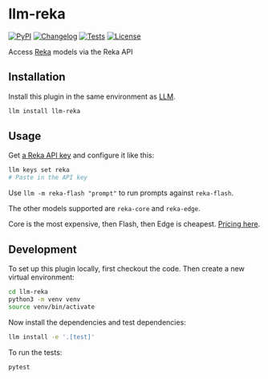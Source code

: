 # llm-reka

[![PyPI](https://img.shields.io/pypi/v/llm-reka.svg)](https://pypi.org/project/llm-reka/)
[![Changelog](https://img.shields.io/github/v/release/simonw/llm-reka?include_prereleases&label=changelog)](https://github.com/simonw/llm-reka/releases)
[![Tests](https://github.com/simonw/llm-reka/actions/workflows/test.yml/badge.svg)](https://github.com/simonw/llm-reka/actions/workflows/test.yml)
[![License](https://img.shields.io/badge/license-Apache%202.0-blue.svg)](https://github.com/simonw/llm-reka/blob/main/LICENSE)

Access [Reka](https://www.reka.ai/) models via the Reka API

## Installation

Install this plugin in the same environment as [LLM](https://llm.datasette.io/).
```bash
llm install llm-reka
```
## Usage

Get [a Reka API key](https://platform.reka.ai/apikeys) and configure it like this:
```bash
llm keys set reka
# Paste in the API key
```

Use `llm -m reka-flash "prompt"` to run prompts against `reka-flash`.

The other models supported are `reka-core` and `reka-edge`.

Core is the most expensive, then Flash, then Edge is cheapest. [Pricing here]().

## Development

To set up this plugin locally, first checkout the code. Then create a new virtual environment:
```bash
cd llm-reka
python3 -m venv venv
source venv/bin/activate
```
Now install the dependencies and test dependencies:
```bash
llm install -e '.[test]'
```
To run the tests:
```bash
pytest
```
